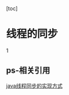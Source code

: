 [toc]

# 线程的同步

1











## ps-相关引用

[java线程同步的实现方式](https://blog.csdn.net/qq_34147021/article/details/88325629)

